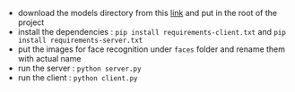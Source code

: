 * download the models directory from this <a href="https://mega.nz/file/QkYSQRzD#VdRqcYK7Vr_wT5Ql9sazyJTEWItI7zH_C7d94T07Yk8">link</a> and put in the root of the project
* install the dependencies : `pip install requirements-client.txt` and `pip install requirements-server.txt`
* put the images for face recognition under `faces` folder and rename them with actual name
* run the server : `python server.py`
* run the client : `python client.py`
